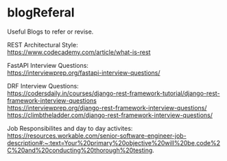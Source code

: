 # blogReferal
Useful Blogs to refer or revise.

REST Architectural Style:  
https://www.codecademy.com/article/what-is-rest  

FastAPI Interview Questions:  
https://interviewprep.org/fastapi-interview-questions/  

DRF Interview Questions:  
https://codersdaily.in/courses/django-rest-framework-tutorial/django-rest-framework-interview-questions  
https://interviewprep.org/django-rest-framework-interview-questions/   
https://climbtheladder.com/django-rest-framework-interview-questions/  

Job Responsibilites and day to day activites:  
https://resources.workable.com/senior-software-engineer-job-description#:~:text=Your%20primary%20objective%20will%20be,code%2C%20and%20conducting%20thorough%20testing.  
